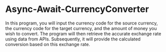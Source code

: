 # Async-Await-CurrencyConverter
In this program, you will input the currency code for the source currency, the currency code for the target currency, and the amount of money you wish to convert. The program will then retrieve the accurate exchange rate using data from APIs. Subsequently, it will provide the calculated conversion based on this exchange rate.
